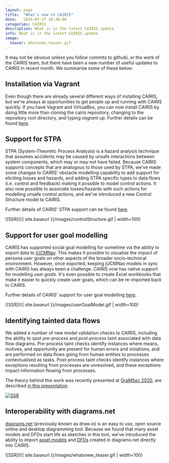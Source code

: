 ```yaml
---
layout: page
title:  "What's new in CAIRIS"
date:   2020-07-27 10:30:00
categories: CAIRIS
description: What is in the latest CAIRIS update
info: What is in the latest CAIRIS update
image:
  teaser: whatsnew_teaser.gif
---
```


It may not be obvious unless you follow commits to githubi, or the work of the CAIRIS team, but there have been a new number of useful updates to CAIRIS in recent month.  We summarise some of these below:

## Installation via Vagrant ##

Even though there are already several different ways of installing CAIRIS, but we're always at opportunities to get people up and running with CAIRIS quickly.  If you have Vagrant and VirtualBox, you can now install CAIRIS by doing little more than cloning the cairis repository, changing to the repository root directory, and typing *vagrant up*.  Further details can be found [here](https://cairis.readthedocs.io/en/latest/install.html#installation-via-vagrant).

## Support for STPA ##

STPA (System-Theoretic Process Analysis) is a hazard analysis technique that assumes accidents may be caused by unsafe interactions between system components, which may or may not have failed.  Because CAIRIS supports concepts that are analogous to those used by STPA, we've made some changes to CAIRIS' obstacle modelling capability to add support for eliciting losses and hazards, and adding STPA specific types to data flows (i.e. control and feedback) making it possible to model control actions.  It also now possible to associate losses/hazards with such actions for modelling unsafe control actions, and we've introduced a new Control Structure model to CAIRIS.  

Further details of CAIRIS' STPA support can be found [here](https://cairis.readthedocs.io/en/latest/stpa.html#using-cairis-as-tool-support-for-stpa).

![SSR]({{ site.baseurl }}/images/controlStructure.gif | width=100)

## Support for user goal modelling ##

CAIRIS has supported social goal modelling for sometime via the ability to export data to [jUCMNav](http://jucmnav.softwareengineering.ca/foswiki/ProjetSEG).  This makes it possible to visualise the impact of persona user goals on other aspects of the broader socio-technical environment.  However, once exported, keeping jUCMNav models in sync with CAIRIS has always been a challenge.  CAIRIS now has native support for modelling *user goals*.  It's even possible to create Excel workbooks that make it easier to quickly create user goals, which can be re-imported back to CAIRIS.  

Further details of CAIRIS' support for user goal modelling [here](https://cairis.readthedocs.io/en/latest/usergoals.html#user-goals-and-user-goal-models).


![SSR]({{ site.baseurl }}/images/userGoalModel.gif | width=100)

## Identifying tainted data flows ## 

We added a number of new model validation checks to CAIRIS, including the ability to spot *pre-process* and *post-process* taint associated with data flow diagrams.  Pre-process taint checks identify instances where means, motives, and opportunity are present for human errors and violations, and are performed on data flows going from human entities to processes contextualised as tasks.  Post-process taint checks identify instances where exceptions resulting from processes are unresolved, and these exceptions impact information flowing from processes.

The theory behind this work was recently presented at [GraMSec 2020](https://gramsec.uni.lu), are described [in this presentation](https://www.youtube.com/watch?v=lN3ynhY4xUM&t).

[![SSR](http://img.youtube.com/vi/lN3ynhY4xUM/0.jpg)](http://www.youtube.com/watch?v=lN3ynhY4xUM "GraMSec 2020 talk")

## Interoperability with diagrams.net ##

[diagrams.net](https://diagrams.net) (previously known as draw.io) is an easy to use, open source online and desktop diagramming tool.  Because we found that many asset models and DFDs start life as sketches in this tool, we've introduced the ability to import [asset models](https://cairis.readthedocs.io/en/latest/assets.html#asset-modelling-with-diagrams-net) and [DFDs](https://cairis.readthedocs.io/en/latest/threats_tm.html#modelling-dfds-with-diagrams-net) created in diagrams.net directly into CAIRIS.

![SSR]({{ site.baseurl }}/images/whatsnew_teaser.gif | width=100)

